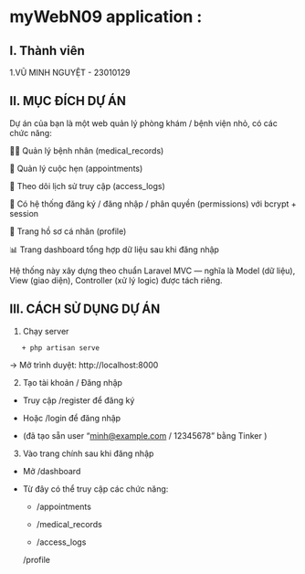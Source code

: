 # myWebN09 application : 

## I. Thành viên 

1.VŨ MINH NGUYỆT - 23010129

## II. MỤC ĐÍCH DỰ ÁN 

Dự án của bạn là một web quản lý phòng khám / bệnh viện nhỏ, có các chức năng:

👨‍⚕️ Quản lý bệnh nhân (medical_records)

📅 Quản lý cuộc hẹn (appointments)

🧾 Theo dõi lịch sử truy cập (access_logs)

🔐 Có hệ thống đăng ký / đăng nhập / phân quyền (permissions) với bcrypt + session

👤 Trang hồ sơ cá nhân (profile)

📊 Trang dashboard tổng hợp dữ liệu sau khi đăng nhập

Hệ thống này xây dựng theo chuẩn Laravel MVC — nghĩa là Model (dữ liệu), View (giao diện), Controller (xử lý logic) được tách riêng.

## III. CÁCH SỬ DỤNG DỰ ÁN

 1. Chạy server

```
   + php artisan serve
```

→ Mở trình duyệt: http://localhost:8000

 2. Tạo tài khoản / Đăng nhập

   + Truy cập /register để đăng ký

   + Hoặc /login để đăng nhập

   + (đã tạo sẵn user “minh@example.com
 / 12345678” bằng Tinker )

 3. Vào trang chính sau khi đăng nhập

   + Mở /dashboard

   + Từ đây có thể truy cập các chức năng:

       + /appointments

       + /medical_records

       + /access_logs

       /profile
